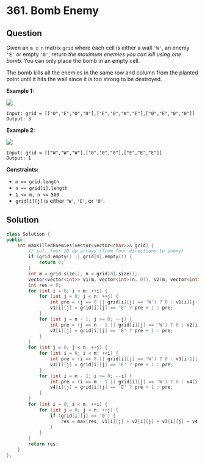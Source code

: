 # 361. Bomb Enemy

## Question

Given an `m x n` matrix `grid` where each cell is either a wall `'W'`, an enemy `'E'` or empty `'0'`, return _the maximum enemies you can kill using one bomb_. You can only place the bomb in an empty cell.

The bomb kills all the enemies in the same row and column from the planted point until it hits the wall since it is too strong to be destroyed.

**Example 1:**

![](https://assets.leetcode.com/uploads/2021/03/27/bomb1-grid.jpg)

```text
Input: grid = [["0","E","0","0"],["E","0","W","E"],["0","E","0","0"]]
Output: 3
```

**Example 2:**

![](https://assets.leetcode.com/uploads/2021/03/27/bomb2-grid.jpg)

```text
Input: grid = [["W","W","W"],["0","0","0"],["E","E","E"]]
Output: 1
```

**Constraints:**

* `m == grid.length`
* `n == grid[i].length`
* `1 <= m, n <= 500`
* `grid[i][j]` is either `'W'`, `'E'`, or `'0'`.

## Solution

```cpp
class Solution {
public:
    int maxKilledEnemies(vector<vector<char>>& grid) {
        // sol: four 1D dp arrays (from four directions to enemy)
        if (grid.empty() || grid[0].empty()) {
            return 0;
        }
        int m = grid.size(), n = grid[0].size();
        vector<vector<int>> v1(m, vector<int>(n, 0)), v2(m, vector<int>(n, 0)), v3(m, vector<int>(n, 0)), v4(m, vector<int>(n, 0));
        int res = 0;
        for (int i = 0; i < m; ++i) {
            for (int j = 0; j < n; ++j) {
                int pre = (j == 0 || grid[i][j] == 'W') ? 0 : v1[i][j-1];
                v1[i][j] = grid[i][j] == 'E' ? pre + 1 : pre;
            }
            for (int j = n - 1; j >= 0; --j) {
                int pre = (j == n - 1 || grid[i][j] == 'W') ? 0 : v2[i][j+1];
                v2[i][j] = grid[i][j] == 'E' ? pre + 1 : pre;
            }
        }
        for (int j = 0; j < n; ++j) {
            for (int i = 0; i < m; ++i) {
                int pre = (i == 0 || grid[i][j] == 'W') ? 0 : v3[i-1][j];
                v3[i][j] = grid[i][j] == 'E' ? pre + 1 : pre;
            }
            for (int i = m - 1; i >= 0; --i) {
                int pre = (i == m - 1 || grid[i][j] == 'W') ? 0 : v4[i+1][j];
                v4[i][j] = grid[i][j] == 'E' ? pre + 1 : pre;
            }
        }
        for (int i = 0; i < m; ++i) {
            for (int j = 0; j < n; ++j) {
                if (grid[i][j] == '0') {
                    res = max(res, v1[i][j] + v2[i][j] + v3[i][j] + v4[i][j]);
                }
            }
        }
        return res;
    }
};
```

